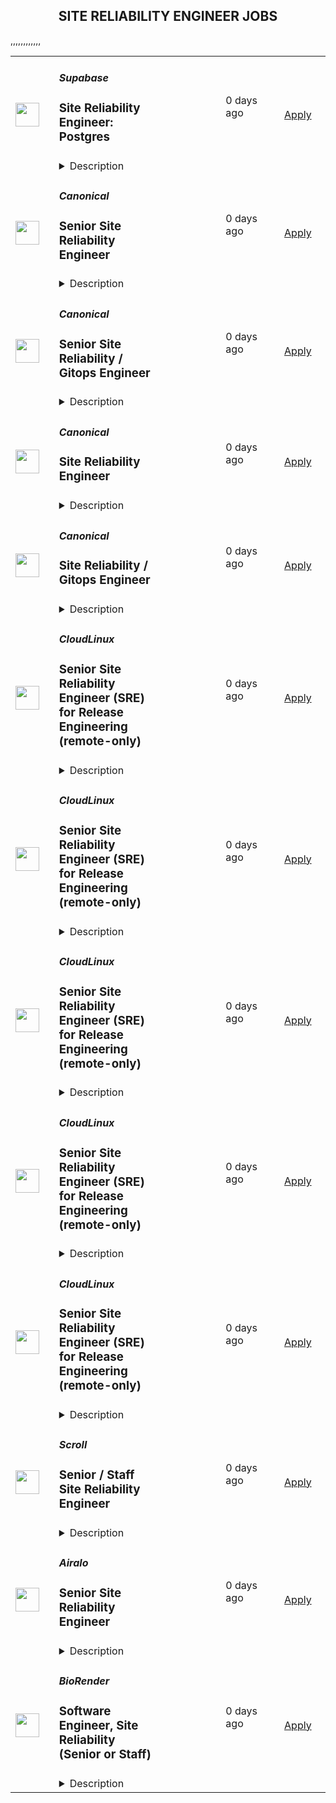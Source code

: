 <div align="center"><h2>SITE RELIABILITY ENGINEER JOBS</h2></div><table><tr>
                <td width="100" height="100" rowspan="2">
                    <img src="https://avatars.githubusercontent.com/u/54469796?s=200&v=4" width="38px" height="auto">
                </td>
                <td width="300">
                    <h5>Supabase</h5>
                    <h3>Site Reliability Engineer: Postgres</h3>
                </td>
                <td width="300">
                    <code></code>
                </td>
                <td width="200">
                <text>0 days ago</text>
                </td>
                <td width="100" rowspan="2">
                <a href="https://jobs.ashbyhq.com/supabase/ba5e5848-0ef7-430d-b773-9455b15db3e8" align="right" target="_blank">Apply</a>
                </td>
            </tr>
            <tr>
                <td colspan="3">
                <details><summary>Description</summary>
                <p style="min-height:1.5em">Supabase is an Open Source and fully remote company building developer tools for databases.</p><p style="min-height:1.5em">We are seeking an experienced SRE to manage the infrastructure of our Postgres databases. We currently manage over 1M Postgres instances and are growing fast.</p><p style="min-height:1.5em"><strong>You will:</strong></p><ul style="min-height:1.5em"><li><p style="min-height:1.5em">Help build the Supabase Postgres offering.</p></li><li><p style="min-height:1.5em">Focus on improving the reliability of database backups and recovery</p></li><li><p style="min-height:1.5em">Implement high availability with minimal downtime failover</p></li><li><p style="min-height:1.5em">Help operationalize database management for our users by implementing maintenance windows, blue-green deployments as part of database upgrades, etc.</p></li><li><p style="min-height:1.5em">Help users self serve debug their databases by improving database observability</p></li><li><p style="min-height:1.5em">Improve the performance of provisioned Postgres databases and expose knobs for our users to further tune their database performance</p></li><li><p style="min-height:1.5em">Improve our system architecture to reduce costs while balancing security and performance.</p></li><li><p style="min-height:1.5em">Design CI/CD systems to speed up deployments with proper change and release management processes.</p></li><li><p style="min-height:1.5em">Escalated storage support tickets and sharing the on-call responsibility for the storage service.</p></li></ul><p style="min-height:1.5em"><strong>You are:</strong></p><ul style="min-height:1.5em"><li><p style="min-height:1.5em">Experience in designing multi-tenant database solutions, designing for failover, fault-tolerance, and disaster recovery</p></li><li><p style="min-height:1.5em">Experience with orchestrating stateful workloads at scale or having used a Postgres operator like the ones from <a target="_blank" rel="noopener noreferrer nofollow" href="https://github.com/zalando/postgres-operator">Zalando</a> or <a target="_blank" rel="noopener noreferrer nofollow" href="https://github.com/CrunchyData/postgres-operator">Crunchy</a> is a plus</p></li><li><p style="min-height:1.5em">Experience with tools in the Postgres ecosystem like <a target="_blank" rel="noopener noreferrer nofollow" href="https://github.com/pgbackrest/pgbackrest">pgbackrest</a>, <a target="_blank" rel="noopener noreferrer nofollow" href="https://pgbarman.org/">barman</a>, <a target="_blank" rel="noopener noreferrer nofollow" href="https://github.com/zalando/patroni">Patroni</a>, <a target="_blank" rel="noopener noreferrer nofollow" href="https://github.com/sorintlab/stolon">Stolon</a>, etc</p></li><li><p style="min-height:1.5em">5+ years experience in SRE/DevOps/Cloud Infrastructure</p></li><li><p style="min-height:1.5em">3+ years of experience in building with Golang</p></li><li><p style="min-height:1.5em">Experience in managing large deployments on AWS</p></li><li><p style="min-height:1.5em">Knowledge of networking</p></li><li><p style="min-height:1.5em">Experience with Infrastructure as Code tools</p></li></ul><p style="min-height:1.5em"><strong>We offer:</strong></p><ul style="min-height:1.5em"><li><p style="min-height:1.5em">100% remote work from anywhere in the world. No location-based adjustment to your salary.</p></li><li><p style="min-height:1.5em">ESOP (equity ownership in the company)</p></li><li><p style="min-height:1.5em">Autonomous work. We work collaboratively on projects, but you set your own pace.</p></li><li><p style="min-height:1.5em">Health, Vision and Dental benefits. Supabase covers 100% of the cost for employees and 80% for dependents</p></li><li><p style="min-height:1.5em">Generous Tech Allowance for any office setup you need</p></li><li><p style="min-height:1.5em">Annual Education Allowance</p></li><li><p style="min-height:1.5em">Annually run off-sites.</p></li></ul><p style="min-height:1.5em"> </p><h2>About the team</h2><ul style="min-height:1.5em"><li><p style="min-height:1.5em">We're a startup. It's unstructured.</p></li><li><p style="min-height:1.5em">Collectively founded more than 30 startups.</p></li><li><p style="min-height:1.5em">Globally distributed team with more than 30 different nationalities.</p></li><li><p style="min-height:1.5em">We deeply believe in <a target="_blank" rel="noopener noreferrer nofollow" href="https://supabase.com/blog/2022/03/25/should-i-open-source-my-company">the efficacy of collaborative open source</a>. We support existing communities and tools, rather than building "yet another xx".</p></li><li><p style="min-height:1.5em">We "dogfood" everything. If you use it in your project, we use it in Supabase.</p></li></ul><h2>Process</h2><ul style="min-height:1.5em"><li><p style="min-height:1.5em">The entire process is fully remote and all communication will happen over email or via video chat.</p></li><li><p style="min-height:1.5em">Once you've submitted your application, the team will review your submission and may reach out for a short screening interview over a video call.</p></li><li><p style="min-height:1.5em">If you pass the screen you will be invited to up to four follow-up interviews. </p></li><li><p style="min-height:1.5em">The calls:</p><ul style="min-height:1.5em"><li><p style="min-height:1.5em">usually take between 20-45 minutes each depending on the interviewer.</p></li><li><p style="min-height:1.5em">most of the time, are all 1:1.</p></li><li><p style="min-height:1.5em">will be with the founders, a member of either the growth or engineering team (depending on the role) and usually one other person from your immediate team or function.</p></li></ul></li><li><p style="min-height:1.5em">Once the interviews are over, the team will meet to discuss several roles and candidates and may:</p><ul style="min-height:1.5em"><li><p style="min-height:1.5em">ask one or two follow-up questions over email or a quick call.</p></li><li><p style="min-height:1.5em">go directly to making an offer.</p></li></ul></li></ul>
                </details>
                </td>
            </tr>,<tr>
                <td width="100" height="100" rowspan="2">
                    <img src="https://avatars.githubusercontent.com/u/53057619?s=200&v=4" width="38px" height="auto">
                </td>
                <td width="300">
                    <h5>Canonical</h5>
                    <h3>Senior Site Reliability Engineer</h3>
                </td>
                <td width="300">
                    <code></code>
                </td>
                <td width="200">
                <text>0 days ago</text>
                </td>
                <td width="100" rowspan="2">
                <a href="https://job-boards.greenhouse.io/canonical/jobs/3029798" align="right" target="_blank">Apply</a>
                </td>
            </tr>
            <tr>
                <td colspan="3">
                <details><summary>Description</summary>
                &lt;p&gt;Canonical is a leading provider of open source software and operating systems to the global enterprise and technology markets. Our platform, Ubuntu, is very widely used in breakthrough enterprise initiatives such as public cloud, data science, AI, engineering innovation and IoT. Our customers include the world&#39;s leading public cloud and silicon providers, and industry leaders in many sectors. The company is a pioneer of global distributed collaboration, with 1200+ colleagues in 75+ countries and very few office based roles. Teams meet two to four times yearly in person, in interesting locations around the world, to align on strategy and execution.&lt;/p&gt;
&lt;p&gt;The company is founder led, profitable and growing.&lt;/p&gt;
&lt;h2&gt;&lt;strong&gt;We are hiring a Senior Site Reliability Engineer&lt;/strong&gt;&lt;/h2&gt;
&lt;p&gt;Next-gen operations at scale, with pure Python infra-as-code, from bare metal to containers and applications. Our goal is to perfect enterprise infrastructure devops.&lt;/p&gt;
&lt;p&gt;We run hundreds of private cloud, Kubernetes, and application clusters for customers across physical and public cloud estate, and we are raising the bar on what&#39;s possible with automation by embracing a universal operator pattern and model-driven operations.&lt;/p&gt;
&lt;p&gt;To succeed in this role you need to believe in automation as a pure software engineering problem, not a hack-it-till-it-works-for-me problem. You need to be interested in the scientific approach to operations at scale, driven by metrics and code, and you need to be able to learn the entire stack, from bare metal networking and kernel up to serverless and open source applications.&lt;/p&gt;
&lt;p&gt;Location: Globally remote role&lt;/p&gt;
&lt;h3&gt;&lt;strong&gt;The role entails&lt;/strong&gt;&lt;/h3&gt;
&lt;p&gt;Our cloud operations engineers bring Python software-engineering skills and rigour to the operations domain. We practise devsecops from bare metal to application. We architect and run OpenStack, Kubernetes and software defined storage, and we enable devsecops for applications running on that infrastructure too.&lt;/p&gt;
&lt;p&gt;To become a member of this team, you need to be a software engineer fluent in Python, you need a genuine interest in the full open source infrastructure stack from metal to containers, and you need the ability to work in a high pressure operations environment with mission-critical services for global brand name customers.&lt;/p&gt;
&lt;p&gt;As a member of the team you will gain experience in a broad range of cloud technologies. We evolve our offerings as the state of the art improves, so you get to stay current with the latest capabilities in open source infrastructure. We drive upgrades to keep our customers on the latest, best solutions.&lt;/p&gt;
&lt;h3&gt;&lt;strong&gt;What we are looking for in you&lt;/strong&gt;&lt;/h3&gt;
&lt;ul&gt;
&lt;li&gt;Degree in Software Engineering or Computer Science&lt;/li&gt;
&lt;li&gt;Experience with Linux and familiarity with Linux networking and storage&lt;/li&gt;
&lt;li&gt;Python software development expertise&lt;/li&gt;
&lt;li&gt;Operational experience&lt;/li&gt;
&lt;li&gt;Excellent interpersonal skills, curiosity, flexibility, and accountability&lt;/li&gt;
&lt;li&gt;Ability to travel internationally twice a year, for company events up to two weeks long&lt;/li&gt;
&lt;/ul&gt;
&lt;h3&gt;&lt;strong&gt;Nice-to-have skills&lt;/strong&gt;&lt;/h3&gt;
&lt;ul&gt;
&lt;li&gt;Experience with OpenStack or Kubernetes deployment or operations&lt;/li&gt;
&lt;li&gt;Familiarity with public or private cloud management&lt;/li&gt;
&lt;/ul&gt;
&lt;h2&gt;&lt;strong&gt;What we offer colleagues&lt;/strong&gt;&lt;/h2&gt;
&lt;p&gt;We consider geographical location, experience, and performance in shaping compensation worldwide. We revisit compensation annually (and more often for graduates and associates) to ensure we recognise outstanding performance. In addition to base pay, we offer a performance-driven annual bonus or commission. We provide all team members with additional benefits, which reflect our values and ideals. We balance our programs to meet local needs and ensure fairness globally.&lt;/p&gt;
&lt;ul&gt;
&lt;li&gt;Distributed work environment with twice-yearly team sprints in person&lt;/li&gt;
&lt;li&gt;Personal learning and development budget of USD 2,000 per year&lt;/li&gt;
&lt;li&gt;Annual compensation review&lt;/li&gt;
&lt;li&gt;Recognition rewards&lt;/li&gt;
&lt;li&gt;Annual holiday leave&lt;/li&gt;
&lt;li&gt;Maternity and paternity leave&lt;/li&gt;
&lt;li&gt;Employee Assistance Programme&lt;/li&gt;
&lt;li&gt;Opportunity to travel to new locations to meet colleagues&lt;/li&gt;
&lt;li&gt;Priority Pass, and travel upgrades for long haul company events&lt;/li&gt;
&lt;/ul&gt;
&lt;h2&gt;&lt;strong&gt;About Canonical&lt;/strong&gt;&lt;/h2&gt;
&lt;p&gt;Canonical is a pioneering tech firm at the forefront of the global move to open source. As the company that publishes Ubuntu, one of the most important open source projects and the platform for AI, IoT and the cloud, we are changing the world of software. We recruit on a global basis and set a very high standard for people joining the company. We expect excellence - in order to succeed, we need to be the best at what we do. Most colleagues at Canonical have worked from home since its inception in 2004.​ Working here is a step into the future, and will challenge you to think differently, work smarter, learn new skills, and raise your game.&lt;/p&gt;
&lt;h3&gt;&lt;strong&gt;Canonical is an equal opportunity employer&lt;/strong&gt;&lt;/h3&gt;
&lt;p&gt;We are proud to foster a workplace free from discrimination. Diversity of experience, perspectives, and background create a better work environment and better products. &lt;a href=&quot;https://canonical.com/careers/diversity/identity&quot;&gt;Whatever your identity, we will give your application fair consideration.&lt;/a&gt;&lt;/p&gt;
&lt;p&gt;&amp;nbsp;#LI-Remote&lt;/p&gt;
&lt;p&gt;&lt;br&gt;&lt;br&gt;&lt;/p&gt;
&lt;div class=&quot;SnapLinksContainer&quot; style=&quot;margin-left: 0px; display: none;&quot;&gt;
&lt;div class=&quot;SL_SelectionRect&quot; style=&quot;top: 322.6px; left: 726px; height: 0.400002px; width: 0px;&quot;&gt;
&lt;div class=&quot;SL_SelectionLabel&quot;&gt;&amp;nbsp;&lt;/div&gt;
&lt;/div&gt;
&lt;/div&gt;
                </details>
                </td>
            </tr>,<tr>
                <td width="100" height="100" rowspan="2">
                    <img src="https://avatars.githubusercontent.com/u/53057619?s=200&v=4" width="38px" height="auto">
                </td>
                <td width="300">
                    <h5>Canonical</h5>
                    <h3>Senior Site Reliability / Gitops Engineer</h3>
                </td>
                <td width="300">
                    <code></code>
                </td>
                <td width="200">
                <text>0 days ago</text>
                </td>
                <td width="100" rowspan="2">
                <a href="https://job-boards.greenhouse.io/canonical/jobs/5517891" align="right" target="_blank">Apply</a>
                </td>
            </tr>
            <tr>
                <td colspan="3">
                <details><summary>Description</summary>
                &lt;p&gt;&lt;span style=&quot;font-weight: 400;&quot;&gt;This role is an opportunity for a hands-on, but literally hands-off, senior technologist with a passion for Linux to build a career with Canonical and drive the success with those leveraging Ubuntu and open source products.&amp;nbsp; If you have experience of IT operations automation, Infrastructure as Code and a passion for technology, then you will enjoy working with some of the best people in the industry at Canonical.&lt;/span&gt;&lt;/p&gt;
&lt;h2&gt;&lt;strong&gt;Job Summary&lt;/strong&gt;&lt;/h2&gt;
&lt;p&gt;&lt;span style=&quot;font-weight: 400;&quot;&gt;The IS team at Canonical supports and maintains all of Canonical’s IT production services. The team is in charge of running services used by over 60 million Ubuntu users.&lt;/span&gt;&lt;/p&gt;
&lt;p&gt;&lt;span style=&quot;font-weight: 400;&quot;&gt;As an Senior SRE &amp;amp; Gitops engineer you’ll be in a unique position to drive operations automation to the next level, both in our own private clouds as well as in the public clouds. We do this by utilizing the best of open source infrastructure as code software, software development practices such as CI/CD pipelines, and Canonical’s leading products for software operation automation.&lt;/span&gt;&lt;/p&gt;
&lt;p&gt;&lt;span style=&quot;font-weight: 400;&quot;&gt;In addition to defining the infrastructure as code, you will improve Canonical products and the open-source technologies they’re based on by providing critical feedback to developers on how their products operate at scale. This is done by submitting bugs (and sometimes writing pull requests) and collaborating on design and implementations with other teams within the company.&lt;/span&gt;&lt;/p&gt;
&lt;p&gt;&lt;span style=&quot;font-weight: 400;&quot;&gt;You’ll be part of a global team of SREs that work together and support each other to provide the best possible services to our company, Canonical’s customers and the Ubuntu Community.&lt;/span&gt;&lt;/p&gt;
&lt;h2&gt;&lt;strong&gt;As a Senior Site Reliability / Gitops Engineer you will&lt;/strong&gt;&lt;/h2&gt;
&lt;ul&gt;
&lt;li style=&quot;font-weight: 400;&quot;&gt;&lt;span style=&quot;font-weight: 400;&quot;&gt;Drive the development of automation, Gitops in your team as an embedded tech lead&lt;/span&gt;&lt;/li&gt;
&lt;li style=&quot;font-weight: 400;&quot;&gt;&lt;span style=&quot;font-weight: 400;&quot;&gt;Closely collaborate with the IS architect to align your solutions with the IS architecture vision&lt;/span&gt;&lt;/li&gt;
&lt;li style=&quot;font-weight: 400;&quot;&gt;&lt;span style=&quot;font-weight: 400;&quot;&gt;Design and architect services that IS can offer to the organization as products&lt;/span&gt;&lt;/li&gt;
&lt;li style=&quot;font-weight: 400;&quot;&gt;&lt;span style=&quot;font-weight: 400;&quot;&gt;Apply your experience of IaC to develop infrastructure as code practice within IS by constantly increasing automation and improving IaC processes&lt;/span&gt;&lt;/li&gt;
&lt;li style=&quot;font-weight: 400;&quot;&gt;&lt;span style=&quot;font-weight: 400;&quot;&gt;Automate software operations for re-usability and consistency across private and public clouds, taking into consideration the complexities of distributed systems&lt;/span&gt;&lt;/li&gt;
&lt;li style=&quot;font-weight: 400;&quot;&gt;&lt;span style=&quot;font-weight: 400;&quot;&gt;Maintain operational responsibility for all of Canonical’s core services, networks, and infrastructure&lt;/span&gt;&lt;/li&gt;
&lt;li style=&quot;font-weight: 400;&quot;&gt;&lt;span style=&quot;font-weight: 400;&quot;&gt;Develop skills in troubleshooting, capacity planning, and performance investigation, Setting up, maintaining and using observability tools such as Prometheus, Grafana, and Elasticsearch; design, implement and maintain monitoring and alerting for various systems and services&lt;/span&gt;&lt;/li&gt;
&lt;li style=&quot;font-weight: 400;&quot;&gt;&lt;span style=&quot;font-weight: 400;&quot;&gt;Provide assistance and work with globally distributed engineering, operations, and support peers&lt;/span&gt;&lt;/li&gt;
&lt;li style=&quot;font-weight: 400;&quot;&gt;&lt;span style=&quot;font-weight: 400;&quot;&gt;Be given uninterrupted development time to focus on larger projects and automation of manual tasks&lt;/span&gt;&lt;/li&gt;
&lt;li style=&quot;font-weight: 400;&quot;&gt;&lt;span style=&quot;font-weight: 400;&quot;&gt;Share your experience, know-how and best practices with other team members in design sessions, mentorship and ‘doing work together’&lt;/span&gt;&lt;/li&gt;
&lt;li style=&quot;font-weight: 400;&quot;&gt;&lt;span style=&quot;font-weight: 400;&quot;&gt;Carry final responsibility for time-critical escalations&lt;/span&gt;&lt;/li&gt;
&lt;/ul&gt;
&lt;h2&gt;&lt;span style=&quot;font-weight: 400;&quot;&gt;What we are looking for in you&lt;/span&gt;&lt;/h2&gt;
&lt;ul&gt;
&lt;li style=&quot;font-weight: 400;&quot;&gt;&lt;span style=&quot;font-weight: 400;&quot;&gt;A modern view on hosting architecture, driven by infrastructure as code across both private and public clouds.&lt;/span&gt;&lt;/li&gt;
&lt;li style=&quot;font-weight: 400;&quot;&gt;&lt;span style=&quot;font-weight: 400;&quot;&gt;A product mindset thriving to develop products rather than solutions.&lt;/span&gt;&lt;/li&gt;
&lt;li style=&quot;font-weight: 400;&quot;&gt;&lt;span style=&quot;font-weight: 400;&quot;&gt;Python software development experience, with large projects&lt;/span&gt;&lt;/li&gt;
&lt;li style=&quot;font-weight: 400;&quot;&gt;&lt;span style=&quot;font-weight: 400;&quot;&gt;Experience working with Kubernetes or other container orchestration systems.&lt;/span&gt;&lt;/li&gt;
&lt;li style=&quot;font-weight: 400;&quot;&gt;&lt;span style=&quot;font-weight: 400;&quot;&gt;Proven exposure to manage and deploy cloud infrastructure with code.&amp;nbsp;&amp;nbsp;&lt;/span&gt;&lt;/li&gt;
&lt;li style=&quot;font-weight: 400;&quot;&gt;&lt;span style=&quot;font-weight: 400;&quot;&gt;Practical knowledge of Linux networking, routing, and firewalls&lt;/span&gt;&lt;/li&gt;
&lt;li style=&quot;font-weight: 400;&quot;&gt;&lt;span style=&quot;font-weight: 400;&quot;&gt;Affinity with various forms of Linux storage, from Ceph to Databases&lt;/span&gt;&lt;/li&gt;
&lt;li style=&quot;font-weight: 400;&quot;&gt;&lt;span style=&quot;font-weight: 400;&quot;&gt;Hands-on experience administering enterprise Linux servers&lt;/span&gt;&lt;/li&gt;
&lt;li style=&quot;font-weight: 400;&quot;&gt;&lt;span style=&quot;font-weight: 400;&quot;&gt;Extensive knowledge of cloud computing concepts and technologies&lt;/span&gt;&lt;/li&gt;
&lt;li style=&quot;font-weight: 400;&quot;&gt;&lt;span style=&quot;font-weight: 400;&quot;&gt;Bachelor&#39;s degree or greater, preferably in computer science or related engineering field&lt;/span&gt;&lt;/li&gt;
&lt;li style=&quot;font-weight: 400;&quot;&gt;&lt;span style=&quot;font-weight: 400;&quot;&gt;Able to communicate clearly and effectively in English over email, chat, video or voice calls and in-person&lt;/span&gt;&lt;/li&gt;
&lt;li style=&quot;font-weight: 400;&quot;&gt;&lt;span style=&quot;font-weight: 400;&quot;&gt;Motivated and able to troubleshoot from kernel to web, and willing to ask others when appropriate&lt;/span&gt;&lt;/li&gt;
&lt;li style=&quot;font-weight: 400;&quot;&gt;&lt;span style=&quot;font-weight: 400;&quot;&gt;A willingness to be flexible and able to learn new things quickly&lt;/span&gt;&lt;/li&gt;
&lt;li style=&quot;font-weight: 400;&quot;&gt;&lt;span style=&quot;font-weight: 400;&quot;&gt;Be inspired by the needs of fast-changing environments&lt;/span&gt;&lt;/li&gt;
&lt;li style=&quot;font-weight: 400;&quot;&gt;&lt;span style=&quot;font-weight: 400;&quot;&gt;Happy to work within distributed teams&lt;/span&gt;&lt;/li&gt;
&lt;li style=&quot;font-weight: 400;&quot;&gt;&lt;span style=&quot;font-weight: 400;&quot;&gt;Be passionate and familiarized about open-source, especially Ubuntu or Debian&lt;/span&gt;&lt;/li&gt;
&lt;/ul&gt;
&lt;h2&gt;&lt;span style=&quot;font-weight: 400;&quot;&gt;What we offer you&lt;/span&gt;&lt;/h2&gt;
&lt;p&gt;&lt;span style=&quot;font-weight: 400;&quot;&gt;Your base pay will depend on various factors including your geographical location, level of experience, knowledge and skills. In addition to the benefits above, certain roles are also eligible for additional benefits and rewards including annual bonuses and sales incentives based on revenue or utilization. Our compensation philosophy is to ensure equity right across our global workforce.&amp;nbsp;&amp;nbsp;&lt;/span&gt;&lt;/p&gt;
&lt;p&gt;&lt;span style=&quot;font-weight: 400;&quot;&gt;In addition to a competitive base pay, we provide all team members with additional benefits, which reflect our values and ideals. Please note that additional benefits may apply depending on the work location and, for more information on these, you can ask in the later stages of the recruitment process.&lt;/span&gt;&lt;/p&gt;
&lt;ul&gt;
&lt;li style=&quot;font-weight: 400;&quot;&gt;&lt;span style=&quot;font-weight: 400;&quot;&gt;Fully remote working environment - we’ve been working remotely since 2004!&lt;/span&gt;&lt;/li&gt;
&lt;li style=&quot;font-weight: 400;&quot;&gt;&lt;span style=&quot;font-weight: 400;&quot;&gt;Personal learning and development budget of 2,000USD per annum&lt;/span&gt;&lt;/li&gt;
&lt;li style=&quot;font-weight: 400;&quot;&gt;&lt;span style=&quot;font-weight: 400;&quot;&gt;Annual compensation review&lt;/span&gt;&lt;/li&gt;
&lt;li style=&quot;font-weight: 400;&quot;&gt;&lt;span style=&quot;font-weight: 400;&quot;&gt;Recognition rewards&lt;/span&gt;&lt;/li&gt;
&lt;li style=&quot;font-weight: 400;&quot;&gt;&lt;span style=&quot;font-weight: 400;&quot;&gt;Annual holiday leave&lt;/span&gt;&lt;/li&gt;
&lt;li style=&quot;font-weight: 400;&quot;&gt;&lt;span style=&quot;font-weight: 400;&quot;&gt;Parental Leave&lt;/span&gt;&lt;/li&gt;
&lt;li style=&quot;font-weight: 400;&quot;&gt;&lt;span style=&quot;font-weight: 400;&quot;&gt;Employee Assistance Programme&lt;/span&gt;&lt;/li&gt;
&lt;li style=&quot;font-weight: 400;&quot;&gt;&lt;span style=&quot;font-weight: 400;&quot;&gt;Opportunity to travel to new locations to meet colleagues at ‘sprints’&lt;/span&gt;&lt;/li&gt;
&lt;li style=&quot;font-weight: 400;&quot;&gt;&lt;span style=&quot;font-weight: 400;&quot;&gt;Priority Pass for travel and travel upgrades for long haul company events&lt;/span&gt;&lt;/li&gt;
&lt;/ul&gt;
&lt;h2&gt;&lt;span style=&quot;font-weight: 400;&quot;&gt;About Canonical&lt;/span&gt;&lt;/h2&gt;
&lt;p&gt;&lt;span style=&quot;font-weight: 400;&quot;&gt;Canonical is a pioneering tech firm that is at the forefront of the global move to open source. As the company that publishes Ubuntu, one of the most important open source projects and the platform for AI, IoT and the cloud, we are changing the world on a daily basis. We recruit on a global basis and set a very high standard for people joining the company. We expect excellence - in order to succeed, we need to be the best at what we do.&lt;/span&gt;&lt;/p&gt;
&lt;p&gt;&lt;span style=&quot;font-weight: 400;&quot;&gt;Canonical has been a remote-first company since its inception in 2004.​ Work at Canonical is a step into the future, and will challenge you to think differently, work smarter, learn new skills, and raise your game. Canonical provides a unique window into the world of 21st-century digital business.&lt;/span&gt;&lt;/p&gt;
&lt;h2&gt;&lt;span style=&quot;font-weight: 400;&quot;&gt;Canonical is an equal opportunity employer&lt;/span&gt;&lt;/h2&gt;
&lt;p&gt;&lt;span style=&quot;font-weight: 400;&quot;&gt;We are proud to foster a workplace free from discrimination. Diversity of experience, perspectives, and background create a better work environment and better products. &lt;/span&gt;&lt;a href=&quot;https://canonical.com/careers/diversity/identity&quot;&gt;&lt;span style=&quot;font-weight: 400;&quot;&gt;Whatever your identity, we will give your application fair consideration.&lt;/span&gt;&lt;/a&gt;&lt;/p&gt;
&lt;p&gt;&lt;span style=&quot;font-weight: 400;&quot;&gt;#LI-remote&amp;nbsp;&lt;/span&gt;&lt;/p&gt;
&lt;p&gt;&amp;nbsp;&lt;/p&gt;
                </details>
                </td>
            </tr>,<tr>
                <td width="100" height="100" rowspan="2">
                    <img src="https://avatars.githubusercontent.com/u/53057619?s=200&v=4" width="38px" height="auto">
                </td>
                <td width="300">
                    <h5>Canonical</h5>
                    <h3>Site Reliability Engineer</h3>
                </td>
                <td width="300">
                    <code></code>
                </td>
                <td width="200">
                <text>0 days ago</text>
                </td>
                <td width="100" rowspan="2">
                <a href="https://job-boards.greenhouse.io/canonical/jobs/4468036" align="right" target="_blank">Apply</a>
                </td>
            </tr>
            <tr>
                <td colspan="3">
                <details><summary>Description</summary>
                &lt;p&gt;Canonical is a leading provider of open source software and operating systems to the global enterprise and technology markets. Our platform, Ubuntu, is very widely used in breakthrough enterprise initiatives such as public cloud, data science, AI, engineering innovation and IoT. Our customers include the world&#39;s leading public cloud and silicon providers, and industry leaders in many sectors. The company is a pioneer of global distributed collaboration, with 1200+ colleagues in 75+ countries and very few office based roles. Teams meet two to four times yearly in person, in interesting locations around the world, to align on strategy and execution.&lt;/p&gt;
&lt;p&gt;The company is founder led, profitable and growing.&lt;/p&gt;
&lt;h2&gt;&lt;strong&gt;We are hiring a Site Reliability Engineer&lt;/strong&gt;&lt;/h2&gt;
&lt;p&gt;Next-gen operations at scale, with pure Python infra-as-code, from bare metal to containers and applications. Our goal is to perfect enterprise infrastructure devops.&lt;/p&gt;
&lt;p&gt;We run hundreds of private cloud, Kubernetes, and application clusters for customers across physical and public cloud estate, and we are raising the bar on what&#39;s possible with automation by embracing a universal operator pattern and model-driven operations.&lt;/p&gt;
&lt;p&gt;To succeed in this role you need to believe in automation as a pure software engineering problem, not a hack-it-till-it-works-for-me problem. You need to be interested in the scientific approach to operations at scale, driven by metrics and code, and you need to be able to learn the entire stack, from bare metal networking and kernel up to serverless and open source applications.&lt;/p&gt;
&lt;p&gt;Location: Globally remote role&lt;/p&gt;
&lt;h3&gt;&lt;strong&gt;The role entails&lt;/strong&gt;&lt;/h3&gt;
&lt;p&gt;Our cloud operations engineers bring Python software-engineering skills and rigour to the operations domain. We practise devsecops from bare metal to application. We architect and run OpenStack, Kubernetes and software defined storage, and we enable devsecops for applications running on that infrastructure too.&lt;/p&gt;
&lt;p&gt;To become a member of this team, you need to be a software engineer fluent in Python, you need a genuine interest in the full open source infrastructure stack from metal to containers, and you need the ability to work in a high pressure operations environment with mission-critical services for global brand name customers.&lt;/p&gt;
&lt;p&gt;As a member of the team you will gain experience in a broad range of cloud technologies. We evolve our offerings as the state of the art improves, so you get to stay current with the latest capabilities in open source infrastructure. We drive upgrades to keep our customers on the latest, best solutions.&lt;/p&gt;
&lt;h3&gt;&lt;strong&gt;What we are looking for in you&lt;/strong&gt;&lt;/h3&gt;
&lt;ul&gt;
&lt;li&gt;Degree in Software Engineering or Computer Science&lt;/li&gt;
&lt;li&gt;Experience with Linux and familiarity with Linux networking and storage&lt;/li&gt;
&lt;li&gt;Python software development expertise&lt;/li&gt;
&lt;li&gt;Operational experience&lt;/li&gt;
&lt;li&gt;Excellent interpersonal skills, curiosity, flexibility, and accountability&lt;/li&gt;
&lt;li&gt;Ability to travel internationally twice a year, for company events up to two weeks long&lt;/li&gt;
&lt;/ul&gt;
&lt;h3&gt;&lt;strong&gt;Nice-to-have skills&lt;/strong&gt;&lt;/h3&gt;
&lt;ul&gt;
&lt;li&gt;Experience with OpenStack or Kubernetes deployment or operations&lt;/li&gt;
&lt;li&gt;Familiarity with public or private cloud management&lt;/li&gt;
&lt;/ul&gt;
&lt;h2&gt;&lt;strong&gt;What we offer colleagues&lt;/strong&gt;&lt;/h2&gt;
&lt;p&gt;We consider geographical location, experience, and performance in shaping compensation worldwide. We revisit compensation annually (and more often for graduates and associates) to ensure we recognise outstanding performance. In addition to base pay, we offer a performance-driven annual bonus or commission. We provide all team members with additional benefits, which reflect our values and ideals. We balance our programs to meet local needs and ensure fairness globally.&lt;/p&gt;
&lt;ul&gt;
&lt;li&gt;Distributed work environment with twice-yearly team sprints in person&lt;/li&gt;
&lt;li&gt;Personal learning and development budget of USD 2,000 per year&lt;/li&gt;
&lt;li&gt;Annual compensation review&lt;/li&gt;
&lt;li&gt;Recognition rewards&lt;/li&gt;
&lt;li&gt;Annual holiday leave&lt;/li&gt;
&lt;li&gt;Maternity and paternity leave&lt;/li&gt;
&lt;li&gt;Employee Assistance Programme&lt;/li&gt;
&lt;li&gt;Opportunity to travel to new locations to meet colleagues&lt;/li&gt;
&lt;li&gt;Priority Pass, and travel upgrades for long haul company events&lt;/li&gt;
&lt;/ul&gt;
&lt;h2&gt;&lt;strong&gt;About Canonical&lt;/strong&gt;&lt;/h2&gt;
&lt;p&gt;Canonical is a pioneering tech firm at the forefront of the global move to open source. As the company that publishes Ubuntu, one of the most important open source projects and the platform for AI, IoT and the cloud, we are changing the world of software. We recruit on a global basis and set a very high standard for people joining the company. We expect excellence - in order to succeed, we need to be the best at what we do. Most colleagues at Canonical have worked from home since its inception in 2004.​ Working here is a step into the future, and will challenge you to think differently, work smarter, learn new skills, and raise your game.&lt;/p&gt;
&lt;h3&gt;&lt;strong&gt;Canonical is an equal opportunity employer&lt;/strong&gt;&lt;/h3&gt;
&lt;p&gt;We are proud to foster a workplace free from discrimination. Diversity of experience, perspectives, and background create a better work environment and better products. &lt;a href=&quot;https://canonical.com/careers/diversity/identity&quot;&gt;Whatever your identity, we will give your application fair consideration.&lt;/a&gt;&lt;/p&gt;
&lt;p&gt;&amp;nbsp;#LI-Remote&lt;/p&gt;
&lt;p&gt;&lt;br&gt;&lt;br&gt;&lt;/p&gt;
                </details>
                </td>
            </tr>,<tr>
                <td width="100" height="100" rowspan="2">
                    <img src="https://avatars.githubusercontent.com/u/53057619?s=200&v=4" width="38px" height="auto">
                </td>
                <td width="300">
                    <h5>Canonical</h5>
                    <h3>Site Reliability / Gitops Engineer</h3>
                </td>
                <td width="300">
                    <code></code>
                </td>
                <td width="200">
                <text>0 days ago</text>
                </td>
                <td width="100" rowspan="2">
                <a href="https://job-boards.greenhouse.io/canonical/jobs/1747487" align="right" target="_blank">Apply</a>
                </td>
            </tr>
            <tr>
                <td colspan="3">
                <details><summary>Description</summary>
                &lt;p&gt;&lt;span style=&quot;font-weight: 400;&quot;&gt;This role is an opportunity for a hands-on, but literally hands-off, technologist with a passion for Linux to build a career with Canonical and drive the success with those leveraging Ubuntu and open source products. &amp;nbsp;&lt;span style=&quot;font-weight: 400;&quot;&gt;If you have experience of IT operations automation, Infrastructure as Code and a passion for technology, then you will enjoy working with some of the best people in the industry at Canonical.&lt;/span&gt;&lt;br&gt;&lt;/span&gt;&lt;/p&gt;
&lt;h2&gt;Job Summary&lt;/h2&gt;
&lt;p&gt;&lt;span style=&quot;font-weight: 400;&quot;&gt;The IS team at Canonical supports and maintains all of Canonical’s IT production services. The team is in charge of running services used by over 60 million Ubuntu users.&lt;/span&gt;&lt;/p&gt;
&lt;p&gt;&lt;span style=&quot;font-weight: 400;&quot;&gt;As an SRE &amp;amp; Gitops engineer you’ll be in a unique position to drive operations automation to the next level, both in our own private clouds as well as in the public clouds. We do this by utilizing the best of open source infrastructure as code software, software development practices such as CI/CD pipelines, and Canonical’s leading products for software operation automation.&lt;/span&gt;&lt;/p&gt;
&lt;p&gt;&lt;span style=&quot;font-weight: 400;&quot;&gt;In addition to defining the infrastructure as code, you will improve Canonical products and the open-source technologies they’re based on by providing critical feedback to developers on how their products operate at scale. This is done by submitting bugs (and sometimes writing pull requests) and collaborating on design and implementations with other teams within the company.&lt;/span&gt;&lt;/p&gt;
&lt;p&gt;&lt;span style=&quot;font-weight: 400;&quot;&gt;You’ll be part of a global team of SREs that work together and support each other to provide the best possible services to our company, Canonical’s customers and the Ubuntu Community.&lt;/span&gt;&lt;/p&gt;
&lt;h2&gt;As a Site Reliability / Gitops Engineer engineer you will&lt;/h2&gt;
&lt;ul&gt;
&lt;li style=&quot;font-weight: 400;&quot;&gt;Apply your experience of IaC to develop infrastructure as code practice within IS by constantly increasing automation and improving IaC processes&lt;/li&gt;
&lt;li style=&quot;font-weight: 400;&quot;&gt;Automate software operations for re-usability and consistency across private and public clouds, taking into consideration the complexities of distributed systems&lt;/li&gt;
&lt;li style=&quot;font-weight: 400;&quot;&gt;Develop new features and improve the resilience and scalability of the existing cloud and container portfolio at Canonical&lt;/li&gt;
&lt;li style=&quot;font-weight: 400;&quot;&gt;Maintain operational responsibility for all of Canonical’s core services, networks, and infrastructure&lt;/li&gt;
&lt;li style=&quot;font-weight: 400;&quot;&gt;Develop skills in troubleshooting, capacity planning, and performance investigation, Setting up, maintaining and using observability tools such as Prometheus, Grafana, and Elasticsearch; design, implement and maintain monitoring and alerting for various systems and services&lt;/li&gt;
&lt;li style=&quot;font-weight: 400;&quot;&gt;Collaborate with development teams to design service architecture, documentation, playbooks, policies and operational procedures&lt;/li&gt;
&lt;li style=&quot;font-weight: 400;&quot;&gt;Provide assistance and work with globally distributed engineering, operations, and support peers&lt;/li&gt;
&lt;li style=&quot;font-weight: 400;&quot;&gt;Be given uninterrupted development time to focus on larger projects and automation of manual tasks&lt;/li&gt;
&lt;li style=&quot;font-weight: 400;&quot;&gt;&lt;span style=&quot;font-weight: 400;&quot;&gt;&lt;span style=&quot;font-weight: 400;&quot;&gt;Share your experience, know-how and best practices with other team members in design sessions, mentorship and ‘doing work together’&lt;/span&gt;&lt;/span&gt;&lt;/li&gt;
&lt;li style=&quot;font-weight: 400;&quot;&gt;Carry final responsibility for time-critical escalations&lt;/li&gt;
&lt;/ul&gt;
&lt;h2&gt;&lt;span style=&quot;font-weight: 400;&quot;&gt;What we are looking for in you&lt;/span&gt;&lt;/h2&gt;
&lt;ul&gt;
&lt;li style=&quot;font-weight: 400;&quot;&gt;&lt;span style=&quot;font-weight: 400;&quot;&gt;A deep experience of, and knowledge to define operations in code, using version control, peer review and CI/CD to roll out changes both to applications and infrastructure&lt;/span&gt;&lt;/li&gt;
&lt;li style=&quot;font-weight: 400;&quot;&gt;&lt;span style=&quot;font-weight: 400;&quot;&gt;Strong modern engineering background (peer-review, unit testing, SCM, CI/CD, Agile)&lt;/span&gt;&lt;/li&gt;
&lt;li style=&quot;font-weight: 400;&quot;&gt;&lt;span style=&quot;font-weight: 400;&quot;&gt;Python software development experience, with large projects&lt;/span&gt;&lt;/li&gt;
&lt;li style=&quot;font-weight: 400;&quot;&gt;&lt;span style=&quot;font-weight: 400;&quot;&gt;Practical knowledge of Linux networking, routing, and firewalls&lt;/span&gt;&lt;/li&gt;
&lt;li style=&quot;font-weight: 400;&quot;&gt;&lt;span style=&quot;font-weight: 400;&quot;&gt;Affinity with various forms of Linux storage, from Ceph to Databases&lt;/span&gt;&lt;/li&gt;
&lt;li style=&quot;font-weight: 400;&quot;&gt;&lt;span style=&quot;font-weight: 400;&quot;&gt;Hands-on experience administering enterprise Linux servers&lt;/span&gt;&lt;/li&gt;
&lt;li style=&quot;font-weight: 400;&quot;&gt;&lt;span style=&quot;font-weight: 400;&quot;&gt;Extensive knowledge of cloud computing concepts and technologies&lt;/span&gt;&lt;/li&gt;
&lt;li style=&quot;font-weight: 400;&quot;&gt;&lt;span style=&quot;font-weight: 400;&quot;&gt;Bachelor&#39;s degree or greater, preferably in computer science or related engineering field&lt;/span&gt;&lt;/li&gt;
&lt;li style=&quot;font-weight: 400;&quot;&gt;&lt;span style=&quot;font-weight: 400;&quot;&gt;Able to communicate clearly and effectively in English over email, chat, video or voice calls and in-person&lt;/span&gt;&lt;/li&gt;
&lt;li style=&quot;font-weight: 400;&quot;&gt;&lt;span style=&quot;font-weight: 400;&quot;&gt;Motivated and able to troubleshoot from kernel to web, and willing to ask others when appropriate&lt;/span&gt;&lt;/li&gt;
&lt;li style=&quot;font-weight: 400;&quot;&gt;&lt;span style=&quot;font-weight: 400;&quot;&gt;A willingness to be flexible and able to learn new things quickly&lt;/span&gt;&lt;/li&gt;
&lt;li style=&quot;font-weight: 400;&quot;&gt;&lt;span style=&quot;font-weight: 400;&quot;&gt;Be inspired by the needs of fast-changing environments&lt;/span&gt;&lt;/li&gt;
&lt;li style=&quot;font-weight: 400;&quot;&gt;&lt;span style=&quot;font-weight: 400;&quot;&gt;Happy to work within distributed teams&lt;/span&gt;&lt;/li&gt;
&lt;li style=&quot;font-weight: 400;&quot;&gt;&lt;span style=&quot;font-weight: 400;&quot;&gt;Be passionate and familiarized about open-source, especially Ubuntu or Debian&lt;/span&gt;&lt;span style=&quot;font-weight: 400;&quot;&gt;&lt;br&gt;&lt;/span&gt;&lt;/li&gt;
&lt;/ul&gt;
&lt;h2&gt;&lt;span style=&quot;font-weight: 400;&quot;&gt;What we offer you&lt;/span&gt;&lt;/h2&gt;
&lt;p&gt;&lt;span style=&quot;font-weight: 400;&quot;&gt;Your base pay will depend on various factors including your geographical location, level of experience, knowledge and skills. In addition to the benefits above, certain roles are also eligible for additional benefits and rewards including annual bonuses and sales incentives based on revenue or utilization. Our compensation philosophy is to ensure equity right across our global workforce.&amp;nbsp;&amp;nbsp;&lt;/span&gt;&lt;/p&gt;
&lt;p&gt;&lt;span style=&quot;font-weight: 400;&quot;&gt;In addition to a competitive base pay, we provide all team members with additional benefits, which reflect our values and ideals. Please note that additional benefits may apply depending on the work location and, for more information on these, you can ask in the later stages of the recruitment process.&lt;/span&gt;&lt;/p&gt;
&lt;ul&gt;
&lt;li style=&quot;font-weight: 400;&quot;&gt;&lt;span style=&quot;font-weight: 400;&quot;&gt;Fully remote working environment - we’ve been working remotely since 2004!&lt;/span&gt;&lt;/li&gt;
&lt;li style=&quot;font-weight: 400;&quot;&gt;&lt;span style=&quot;font-weight: 400;&quot;&gt;Personal learning and development budget of 2,000USD per annum&lt;/span&gt;&lt;/li&gt;
&lt;li style=&quot;font-weight: 400;&quot;&gt;&lt;span style=&quot;font-weight: 400;&quot;&gt;Annual compensation review&lt;/span&gt;&lt;/li&gt;
&lt;li style=&quot;font-weight: 400;&quot;&gt;&lt;span style=&quot;font-weight: 400;&quot;&gt;Recognition rewards&lt;/span&gt;&lt;/li&gt;
&lt;li style=&quot;font-weight: 400;&quot;&gt;&lt;span style=&quot;font-weight: 400;&quot;&gt;Annual holiday leave&lt;/span&gt;&lt;/li&gt;
&lt;li style=&quot;font-weight: 400;&quot;&gt;&lt;span style=&quot;font-weight: 400;&quot;&gt;Parental Leave&lt;/span&gt;&lt;/li&gt;
&lt;li style=&quot;font-weight: 400;&quot;&gt;&lt;span style=&quot;font-weight: 400;&quot;&gt;Employee Assistance Programme&lt;/span&gt;&lt;/li&gt;
&lt;li style=&quot;font-weight: 400;&quot;&gt;&lt;span style=&quot;font-weight: 400;&quot;&gt;Opportunity to travel to new locations to meet colleagues at ‘sprints’&lt;/span&gt;&lt;/li&gt;
&lt;li style=&quot;font-weight: 400;&quot;&gt;&lt;span style=&quot;font-weight: 400;&quot;&gt;Priority Pass for travel and travel upgrades for long haul company events&lt;/span&gt;&lt;/li&gt;
&lt;/ul&gt;
&lt;h2&gt;&lt;span style=&quot;font-weight: 400;&quot;&gt;About Canonical&lt;/span&gt;&lt;/h2&gt;
&lt;p&gt;&lt;span style=&quot;font-weight: 400;&quot;&gt;Canonical is a pioneering tech firm that is at the forefront of the global move to open source. As the company that publishes Ubuntu, one of the most important open source projects and the platform for AI, IoT and the cloud, we are changing the world on a daily basis. We recruit on a global basis and set a very high standard for people joining the company. We expect excellence - in order to succeed, we need to be the best at what we do.&lt;/span&gt;&lt;/p&gt;
&lt;p&gt;&lt;span style=&quot;font-weight: 400;&quot;&gt;Canonical has been a remote-first company since its inception in 2004.​ Work at Canonical is a step into the future, and will challenge you to think differently, work smarter, learn new skills, and raise your game. Canonical provides a unique window into the world of 21st-century digital business.&lt;/span&gt;&lt;/p&gt;
&lt;h2&gt;&lt;span style=&quot;font-weight: 400;&quot;&gt;Canonical is an equal opportunity employer&lt;/span&gt;&lt;/h2&gt;
&lt;p&gt;&lt;span style=&quot;font-weight: 400;&quot;&gt;We are proud to foster a workplace free from discrimination. Diversity of experience, perspectives, and background create a better work environment and better products. &lt;/span&gt;&lt;a href=&quot;https://canonical.com/careers/diversity/identity&quot;&gt;&lt;span style=&quot;font-weight: 400;&quot;&gt;Whatever your identity, we will give your application fair consideration.&lt;/span&gt;&lt;/a&gt;&lt;/p&gt;
&lt;p&gt;&lt;span style=&quot;font-weight: 400;&quot;&gt;#LI-remote&amp;nbsp;&lt;/span&gt;&lt;/p&gt;
&lt;p&gt;&amp;nbsp;&lt;/p&gt;
                </details>
                </td>
            </tr>,<tr>
                <td width="100" height="100" rowspan="2">
                    <img src="https://avatars.githubusercontent.com/u/16290369?s=200&v=4" width="38px" height="auto">
                </td>
                <td width="300">
                    <h5>CloudLinux</h5>
                    <h3>Senior Site Reliability Engineer (SRE) for Release Engineering (remote-only)</h3>
                </td>
                <td width="300">
                    <code></code>
                </td>
                <td width="200">
                <text>0 days ago</text>
                </td>
                <td width="100" rowspan="2">
                <a href="https://apply.workable.com/j/70F2AF1366" align="right" target="_blank">Apply</a>
                </td>
            </tr>
            <tr>
                <td colspan="3">
                <details><summary>Description</summary>
                <p>CloudLinux is looking for a brilliant&nbsp;<strong>Senior Site Reliability Engineer (SRE)</strong>&nbsp;to join the&nbsp;<strong>Release Engineering Department</strong>, a team that plays a critical role in maintaining both external and internal infrastructure related to package repositories, with a strong focus on delivering and managing repository distribution to users. </p><p>This role offers a unique opportunity to collaborate with multiple development teams, accelerate progress, and provide enterprise-level solutions globally. Responsibilities include Linux OS administration, designing system solutions at an architectural level, advancing cloud technologies, system programming, Python/Linux scripting, and working with virtualization. This is a remote position best suited for professionals located in Europe and CIS, as the team primarily operates within European time zones.</p><p></p><p><strong>As our Senior Site Reliability Engineer, you will:</strong></p><ul> <li>Design, implement, and manage scalable, resilient, and secure wide company repository infrastructure for CloudLinux products as a first assignment.</li> <li>Automate software operations for re-usability and consistency across private and public clouds, taking into consideration the complexities of distributed systems.</li> <li>Monitor system performance and troubleshoot issues proactively to ensure optimal uptime and reliability.</li> <li>Automate deployment processes using Infrastructure as Code (IaC) principles.</li> <li>Share your experience, know-how, and best practices with other team members in design sessions, system architecture discussions, mentorship, and "doing work together".</li> </ul><p><strong>Requirements</strong></p><p><strong>To be successful, you should have:</strong></p><ul> <li>Strong background in development: an ideal candidate had started a career as a developer, then rolled to infrastructure-based projects on a large scale.&nbsp;</li> <li>Proven experience as a leading SRE or in a similar role, with a strong focus on Linux environments.</li> <li>Proficiency in modern agile SDLC practices and principles, orchestration, and CI/CD tooling i.e. Python, Java, Terraform, Ansible, Cloudformation, Puppet, Chef, or similar.</li> <li>Knowledge of the Grafana ecosystem or similar, building dashboards, alert rules, PromQL, as well as frontend observability.</li> <li>Excellent technical knowledge of IT Infrastructure, including network and application load balancers, switches, routers, and IP addressing.</li> <li>Strong analytical and problem-solving skills with a focus on root cause analysis and mitigation.</li> <li>Excellent communication and teamwork skills with the ability to collaborate effectively across engineering teams.</li> <li>English: at least Intermediate level required.</li> </ul><p><strong>Benefits</strong></p><p><strong>What's in it for you?</strong></p><ul> <li>A focus on professional development.</li> <li>Interesting and challenging projects.</li> <li>Fully remote work with flexible working hours, that allows you to schedule your day and work from any location worldwide.</li> <li>Paid 24 days of vacation per year, 10 days of national holidays, and unlimited sick leaves.</li> <li>Compensation for private medical insurance.</li> <li>Co-working and gym/sports reimbursement.</li> <li>Budget for education.</li> <li>The opportunity to receive a reward for the most innovative idea that the company can patent.</li> </ul><p></p><p><em>By applying for this position, you consent to the processing of your personal data as described in our Privacy Policy (</em><a href="https://cloudlinux.com/candidate-privacy-notice" target="_blank" rel="nofollow noreferrer noopener" class="external"><em>https://cloudlinux.com/candidate-privacy-notice</em></a><em>), which provides detailed information on how we maintain and handle your data.</em></p>
                </details>
                </td>
            </tr>,<tr>
                <td width="100" height="100" rowspan="2">
                    <img src="https://avatars.githubusercontent.com/u/16290369?s=200&v=4" width="38px" height="auto">
                </td>
                <td width="300">
                    <h5>CloudLinux</h5>
                    <h3>Senior Site Reliability Engineer (SRE) for Release Engineering (remote-only)</h3>
                </td>
                <td width="300">
                    <code></code>
                </td>
                <td width="200">
                <text>0 days ago</text>
                </td>
                <td width="100" rowspan="2">
                <a href="https://apply.workable.com/j/70F2AF1366" align="right" target="_blank">Apply</a>
                </td>
            </tr>
            <tr>
                <td colspan="3">
                <details><summary>Description</summary>
                <p>CloudLinux is looking for a brilliant&nbsp;<strong>Senior Site Reliability Engineer (SRE)</strong>&nbsp;to join the&nbsp;<strong>Release Engineering Department</strong>, a team that plays a critical role in maintaining both external and internal infrastructure related to package repositories, with a strong focus on delivering and managing repository distribution to users. </p><p>This role offers a unique opportunity to collaborate with multiple development teams, accelerate progress, and provide enterprise-level solutions globally. Responsibilities include Linux OS administration, designing system solutions at an architectural level, advancing cloud technologies, system programming, Python/Linux scripting, and working with virtualization. This is a remote position best suited for professionals located in Europe and CIS, as the team primarily operates within European time zones.</p><p></p><p><strong>As our Senior Site Reliability Engineer, you will:</strong></p><ul> <li>Design, implement, and manage scalable, resilient, and secure wide company repository infrastructure for CloudLinux products as a first assignment.</li> <li>Automate software operations for re-usability and consistency across private and public clouds, taking into consideration the complexities of distributed systems.</li> <li>Monitor system performance and troubleshoot issues proactively to ensure optimal uptime and reliability.</li> <li>Automate deployment processes using Infrastructure as Code (IaC) principles.</li> <li>Share your experience, know-how, and best practices with other team members in design sessions, system architecture discussions, mentorship, and "doing work together".</li> </ul><p><strong>Requirements</strong></p><p><strong>To be successful, you should have:</strong></p><ul> <li>Strong background in development: an ideal candidate had started a career as a developer, then rolled to infrastructure-based projects on a large scale.&nbsp;</li> <li>Proven experience as a leading SRE or in a similar role, with a strong focus on Linux environments.</li> <li>Proficiency in modern agile SDLC practices and principles, orchestration, and CI/CD tooling i.e. Python, Java, Terraform, Ansible, Cloudformation, Puppet, Chef, or similar.</li> <li>Knowledge of the Grafana ecosystem or similar, building dashboards, alert rules, PromQL, as well as frontend observability.</li> <li>Excellent technical knowledge of IT Infrastructure, including network and application load balancers, switches, routers, and IP addressing.</li> <li>Strong analytical and problem-solving skills with a focus on root cause analysis and mitigation.</li> <li>Excellent communication and teamwork skills with the ability to collaborate effectively across engineering teams.</li> <li>English: at least Intermediate level required.</li> </ul><p><strong>Benefits</strong></p><p><strong>What's in it for you?</strong></p><ul> <li>A focus on professional development.</li> <li>Interesting and challenging projects.</li> <li>Fully remote work with flexible working hours, that allows you to schedule your day and work from any location worldwide.</li> <li>Paid 24 days of vacation per year, 10 days of national holidays, and unlimited sick leaves.</li> <li>Compensation for private medical insurance.</li> <li>Co-working and gym/sports reimbursement.</li> <li>Budget for education.</li> <li>The opportunity to receive a reward for the most innovative idea that the company can patent.</li> </ul><p></p><p><em>By applying for this position, you consent to the processing of your personal data as described in our Privacy Policy (</em><a href="https://cloudlinux.com/candidate-privacy-notice" target="_blank" rel="nofollow noreferrer noopener" class="external"><em>https://cloudlinux.com/candidate-privacy-notice</em></a><em>), which provides detailed information on how we maintain and handle your data.</em></p>
                </details>
                </td>
            </tr>,<tr>
                <td width="100" height="100" rowspan="2">
                    <img src="https://avatars.githubusercontent.com/u/16290369?s=200&v=4" width="38px" height="auto">
                </td>
                <td width="300">
                    <h5>CloudLinux</h5>
                    <h3>Senior Site Reliability Engineer (SRE) for Release Engineering (remote-only)</h3>
                </td>
                <td width="300">
                    <code></code>
                </td>
                <td width="200">
                <text>0 days ago</text>
                </td>
                <td width="100" rowspan="2">
                <a href="https://apply.workable.com/j/70F2AF1366" align="right" target="_blank">Apply</a>
                </td>
            </tr>
            <tr>
                <td colspan="3">
                <details><summary>Description</summary>
                <p>CloudLinux is looking for a brilliant&nbsp;<strong>Senior Site Reliability Engineer (SRE)</strong>&nbsp;to join the&nbsp;<strong>Release Engineering Department</strong>, a team that plays a critical role in maintaining both external and internal infrastructure related to package repositories, with a strong focus on delivering and managing repository distribution to users. </p><p>This role offers a unique opportunity to collaborate with multiple development teams, accelerate progress, and provide enterprise-level solutions globally. Responsibilities include Linux OS administration, designing system solutions at an architectural level, advancing cloud technologies, system programming, Python/Linux scripting, and working with virtualization. This is a remote position best suited for professionals located in Europe and CIS, as the team primarily operates within European time zones.</p><p></p><p><strong>As our Senior Site Reliability Engineer, you will:</strong></p><ul> <li>Design, implement, and manage scalable, resilient, and secure wide company repository infrastructure for CloudLinux products as a first assignment.</li> <li>Automate software operations for re-usability and consistency across private and public clouds, taking into consideration the complexities of distributed systems.</li> <li>Monitor system performance and troubleshoot issues proactively to ensure optimal uptime and reliability.</li> <li>Automate deployment processes using Infrastructure as Code (IaC) principles.</li> <li>Share your experience, know-how, and best practices with other team members in design sessions, system architecture discussions, mentorship, and "doing work together".</li> </ul><p><strong>Requirements</strong></p><p><strong>To be successful, you should have:</strong></p><ul> <li>Strong background in development: an ideal candidate had started a career as a developer, then rolled to infrastructure-based projects on a large scale.&nbsp;</li> <li>Proven experience as a leading SRE or in a similar role, with a strong focus on Linux environments.</li> <li>Proficiency in modern agile SDLC practices and principles, orchestration, and CI/CD tooling i.e. Python, Java, Terraform, Ansible, Cloudformation, Puppet, Chef, or similar.</li> <li>Knowledge of the Grafana ecosystem or similar, building dashboards, alert rules, PromQL, as well as frontend observability.</li> <li>Excellent technical knowledge of IT Infrastructure, including network and application load balancers, switches, routers, and IP addressing.</li> <li>Strong analytical and problem-solving skills with a focus on root cause analysis and mitigation.</li> <li>Excellent communication and teamwork skills with the ability to collaborate effectively across engineering teams.</li> <li>English: at least Intermediate level required.</li> </ul><p><strong>Benefits</strong></p><p><strong>What's in it for you?</strong></p><ul> <li>A focus on professional development.</li> <li>Interesting and challenging projects.</li> <li>Fully remote work with flexible working hours, that allows you to schedule your day and work from any location worldwide.</li> <li>Paid 24 days of vacation per year, 10 days of national holidays, and unlimited sick leaves.</li> <li>Compensation for private medical insurance.</li> <li>Co-working and gym/sports reimbursement.</li> <li>Budget for education.</li> <li>The opportunity to receive a reward for the most innovative idea that the company can patent.</li> </ul><p></p><p><em>By applying for this position, you consent to the processing of your personal data as described in our Privacy Policy (</em><a href="https://cloudlinux.com/candidate-privacy-notice" target="_blank" rel="nofollow noreferrer noopener" class="external"><em>https://cloudlinux.com/candidate-privacy-notice</em></a><em>), which provides detailed information on how we maintain and handle your data.</em></p>
                </details>
                </td>
            </tr>,<tr>
                <td width="100" height="100" rowspan="2">
                    <img src="https://avatars.githubusercontent.com/u/16290369?s=200&v=4" width="38px" height="auto">
                </td>
                <td width="300">
                    <h5>CloudLinux</h5>
                    <h3>Senior Site Reliability Engineer (SRE) for Release Engineering (remote-only)</h3>
                </td>
                <td width="300">
                    <code></code>
                </td>
                <td width="200">
                <text>0 days ago</text>
                </td>
                <td width="100" rowspan="2">
                <a href="https://apply.workable.com/j/70F2AF1366" align="right" target="_blank">Apply</a>
                </td>
            </tr>
            <tr>
                <td colspan="3">
                <details><summary>Description</summary>
                <p>CloudLinux is looking for a brilliant&nbsp;<strong>Senior Site Reliability Engineer (SRE)</strong>&nbsp;to join the&nbsp;<strong>Release Engineering Department</strong>, a team that plays a critical role in maintaining both external and internal infrastructure related to package repositories, with a strong focus on delivering and managing repository distribution to users. </p><p>This role offers a unique opportunity to collaborate with multiple development teams, accelerate progress, and provide enterprise-level solutions globally. Responsibilities include Linux OS administration, designing system solutions at an architectural level, advancing cloud technologies, system programming, Python/Linux scripting, and working with virtualization. This is a remote position best suited for professionals located in Europe and CIS, as the team primarily operates within European time zones.</p><p></p><p><strong>As our Senior Site Reliability Engineer, you will:</strong></p><ul> <li>Design, implement, and manage scalable, resilient, and secure wide company repository infrastructure for CloudLinux products as a first assignment.</li> <li>Automate software operations for re-usability and consistency across private and public clouds, taking into consideration the complexities of distributed systems.</li> <li>Monitor system performance and troubleshoot issues proactively to ensure optimal uptime and reliability.</li> <li>Automate deployment processes using Infrastructure as Code (IaC) principles.</li> <li>Share your experience, know-how, and best practices with other team members in design sessions, system architecture discussions, mentorship, and "doing work together".</li> </ul><p><strong>Requirements</strong></p><p><strong>To be successful, you should have:</strong></p><ul> <li>Strong background in development: an ideal candidate had started a career as a developer, then rolled to infrastructure-based projects on a large scale.&nbsp;</li> <li>Proven experience as a leading SRE or in a similar role, with a strong focus on Linux environments.</li> <li>Proficiency in modern agile SDLC practices and principles, orchestration, and CI/CD tooling i.e. Python, Java, Terraform, Ansible, Cloudformation, Puppet, Chef, or similar.</li> <li>Knowledge of the Grafana ecosystem or similar, building dashboards, alert rules, PromQL, as well as frontend observability.</li> <li>Excellent technical knowledge of IT Infrastructure, including network and application load balancers, switches, routers, and IP addressing.</li> <li>Strong analytical and problem-solving skills with a focus on root cause analysis and mitigation.</li> <li>Excellent communication and teamwork skills with the ability to collaborate effectively across engineering teams.</li> <li>English: at least Intermediate level required.</li> </ul><p><strong>Benefits</strong></p><p><strong>What's in it for you?</strong></p><ul> <li>A focus on professional development.</li> <li>Interesting and challenging projects.</li> <li>Fully remote work with flexible working hours, that allows you to schedule your day and work from any location worldwide.</li> <li>Paid 24 days of vacation per year, 10 days of national holidays, and unlimited sick leaves.</li> <li>Compensation for private medical insurance.</li> <li>Co-working and gym/sports reimbursement.</li> <li>Budget for education.</li> <li>The opportunity to receive a reward for the most innovative idea that the company can patent.</li> </ul><p></p><p><em>By applying for this position, you consent to the processing of your personal data as described in our Privacy Policy (</em><a href="https://cloudlinux.com/candidate-privacy-notice" target="_blank" rel="nofollow noreferrer noopener" class="external"><em>https://cloudlinux.com/candidate-privacy-notice</em></a><em>), which provides detailed information on how we maintain and handle your data.</em></p>
                </details>
                </td>
            </tr>,<tr>
                <td width="100" height="100" rowspan="2">
                    <img src="https://avatars.githubusercontent.com/u/16290369?s=200&v=4" width="38px" height="auto">
                </td>
                <td width="300">
                    <h5>CloudLinux</h5>
                    <h3>Senior Site Reliability Engineer (SRE) for Release Engineering (remote-only)</h3>
                </td>
                <td width="300">
                    <code></code>
                </td>
                <td width="200">
                <text>0 days ago</text>
                </td>
                <td width="100" rowspan="2">
                <a href="https://apply.workable.com/j/70F2AF1366" align="right" target="_blank">Apply</a>
                </td>
            </tr>
            <tr>
                <td colspan="3">
                <details><summary>Description</summary>
                <p>CloudLinux is looking for a brilliant&nbsp;<strong>Senior Site Reliability Engineer (SRE)</strong>&nbsp;to join the&nbsp;<strong>Release Engineering Department</strong>, a team that plays a critical role in maintaining both external and internal infrastructure related to package repositories, with a strong focus on delivering and managing repository distribution to users. </p><p>This role offers a unique opportunity to collaborate with multiple development teams, accelerate progress, and provide enterprise-level solutions globally. Responsibilities include Linux OS administration, designing system solutions at an architectural level, advancing cloud technologies, system programming, Python/Linux scripting, and working with virtualization. This is a remote position best suited for professionals located in Europe and CIS, as the team primarily operates within European time zones.</p><p></p><p><strong>As our Senior Site Reliability Engineer, you will:</strong></p><ul> <li>Design, implement, and manage scalable, resilient, and secure wide company repository infrastructure for CloudLinux products as a first assignment.</li> <li>Automate software operations for re-usability and consistency across private and public clouds, taking into consideration the complexities of distributed systems.</li> <li>Monitor system performance and troubleshoot issues proactively to ensure optimal uptime and reliability.</li> <li>Automate deployment processes using Infrastructure as Code (IaC) principles.</li> <li>Share your experience, know-how, and best practices with other team members in design sessions, system architecture discussions, mentorship, and "doing work together".</li> </ul><p><strong>Requirements</strong></p><p><strong>To be successful, you should have:</strong></p><ul> <li>Strong background in development: an ideal candidate had started a career as a developer, then rolled to infrastructure-based projects on a large scale.&nbsp;</li> <li>Proven experience as a leading SRE or in a similar role, with a strong focus on Linux environments.</li> <li>Proficiency in modern agile SDLC practices and principles, orchestration, and CI/CD tooling i.e. Python, Java, Terraform, Ansible, Cloudformation, Puppet, Chef, or similar.</li> <li>Knowledge of the Grafana ecosystem or similar, building dashboards, alert rules, PromQL, as well as frontend observability.</li> <li>Excellent technical knowledge of IT Infrastructure, including network and application load balancers, switches, routers, and IP addressing.</li> <li>Strong analytical and problem-solving skills with a focus on root cause analysis and mitigation.</li> <li>Excellent communication and teamwork skills with the ability to collaborate effectively across engineering teams.</li> <li>English: at least Intermediate level required.</li> </ul><p><strong>Benefits</strong></p><p><strong>What's in it for you?</strong></p><ul> <li>A focus on professional development.</li> <li>Interesting and challenging projects.</li> <li>Fully remote work with flexible working hours, that allows you to schedule your day and work from any location worldwide.</li> <li>Paid 24 days of vacation per year, 10 days of national holidays, and unlimited sick leaves.</li> <li>Compensation for private medical insurance.</li> <li>Co-working and gym/sports reimbursement.</li> <li>Budget for education.</li> <li>The opportunity to receive a reward for the most innovative idea that the company can patent.</li> </ul><p></p><p><em>By applying for this position, you consent to the processing of your personal data as described in our Privacy Policy (</em><a href="https://cloudlinux.com/candidate-privacy-notice" target="_blank" rel="nofollow noreferrer noopener" class="external"><em>https://cloudlinux.com/candidate-privacy-notice</em></a><em>), which provides detailed information on how we maintain and handle your data.</em></p>
                </details>
                </td>
            </tr>,<tr>
                <td width="100" height="100" rowspan="2">
                    <img src="https://avatars.githubusercontent.com/u/87750292?s=200&v=4" width="38px" height="auto">
                </td>
                <td width="300">
                    <h5>Scroll</h5>
                    <h3>Senior / Staff Site Reliability Engineer</h3>
                </td>
                <td width="300">
                    <code></code>
                </td>
                <td width="200">
                <text>0 days ago</text>
                </td>
                <td width="100" rowspan="2">
                <a href="https://job-boards.eu.greenhouse.io/scrollio/jobs/4535465101" align="right" target="_blank">Apply</a>
                </td>
            </tr>
            <tr>
                <td colspan="3">
                <details><summary>Description</summary>
                &lt;div class=&quot;content-intro&quot;&gt;&lt;p&gt;Scroll is a Layer 2 scaling solution for Ethereum, specifically focusing on zkRollups. Key aspects of Scroll are zkRollup technology, Scalability, Efficiency, Security, and Developer-friendly. Overall, Scroll plays a crucial role in addressing Ethereum&#39;s scalability challenges and facilitating the growth of decentralized finance (DeFi) and other blockchain-based applications by providing a scalable and efficient Layer 2 solution.&amp;nbsp;&lt;/p&gt;&lt;/div&gt;&lt;h2&gt;&lt;strong&gt;Position Overview&lt;/strong&gt;&lt;/h2&gt;
&lt;p&gt;We are looking for a Senior or Staff Site Reliability Engineer to lead the design, implementation, and management of our infrastructure and development operations to ensure the best reliability, security, and scalability. You will work closely with our development team to build and maintain automated deployment pipelines, monitor and analyze system performance, and identify and resolve issues before they impact our users. You are expected to become SRE team lead after 3 month probation period.&lt;/p&gt;
&lt;p&gt;This is a dynamic role in a fast-paced blockchain environment, ideal for someone embracing ownership and autonomy to grow with us.&lt;/p&gt;
&lt;h2&gt;&lt;strong&gt;Responsibilities&lt;/strong&gt;&lt;/h2&gt;
&lt;ul&gt;
&lt;li&gt;&lt;strong&gt;Platform Engineering &amp;amp; Developer Enablement&lt;/strong&gt;
&lt;ul&gt;
&lt;li&gt;Design, build, and maintain internal developer tools to improve developer lifecycle, including building, testing, and deploying.&lt;/li&gt;
&lt;li&gt;Create tools that streamline developer workflows, including monitoring, logging, and debugging utilities.&lt;/li&gt;
&lt;/ul&gt;
&lt;/li&gt;
&lt;li&gt;&lt;strong&gt;Infrastructure &amp;amp; System Architecture&lt;/strong&gt;
&lt;ul&gt;
&lt;li&gt;Design, provision, and maintain cloud environments focused on scalability, reliability, and security.&lt;/li&gt;
&lt;li&gt;Automate deployment and maintenance processes ensuring seamless integration and rapid iteration.&lt;/li&gt;
&lt;/ul&gt;
&lt;/li&gt;
&lt;li&gt;&lt;strong&gt;Reliability, Monitoring &amp;amp; Security&lt;/strong&gt;
&lt;ul&gt;
&lt;li&gt;Implement observability solutions to gain actionable insights, enhance performance, and ensure high availability of blockchain services.&lt;/li&gt;
&lt;li&gt;Work closely with the security team to harden infrastructure and mitigate potential threats.&lt;/li&gt;
&lt;li&gt;Operate and maintain a fleet of hundreds of GPU-based zk provers. Track prover health, detect failures, and optimize performance in real time.&lt;/li&gt;
&lt;/ul&gt;
&lt;/li&gt;
&lt;/ul&gt;
&lt;h2&gt;&lt;strong&gt;Requirements&lt;/strong&gt;&lt;/h2&gt;
&lt;ul&gt;
&lt;li&gt;5+ years of experience as a DevOps, Infrastructure, Site Reliability or Cloud Engineer&lt;/li&gt;
&lt;li&gt;3+ years of experience as Backend Developer&lt;/li&gt;
&lt;li&gt;Familiarity with hybrid cloud environments (AWS, Azure, GCP,&amp;nbsp;etc.) and the ability to design, provision, and maintain them securely and efficiently.&lt;/li&gt;
&lt;li&gt;Good at any modern programming language (Go, Rust, Python). You need to be a good programmer for custom tooling.&lt;/li&gt;
&lt;li&gt;Linux&amp;nbsp;administration experience, from hardware optimizations to advanced OS-level configurations.&lt;/li&gt;
&lt;li&gt;Experience working with configuration management tools like Terraform and Ansible&lt;/li&gt;
&lt;li&gt;Experience working with containers and using them in production systems&lt;/li&gt;
&lt;li&gt;Self-motivated individual with enthusiasm for learning and building things&lt;/li&gt;
&lt;li&gt;Collaborative, communicative, and confident in their abilities to work well with all team members at all seniority and skill levels&lt;/li&gt;
&lt;/ul&gt;
&lt;h2&gt;&lt;strong&gt;Preferred Qualifications&lt;/strong&gt;&lt;/h2&gt;
&lt;ul&gt;
&lt;li&gt;Understand system architecture and business&lt;/li&gt;
&lt;li&gt;Previous experience as a platform engineer&lt;/li&gt;
&lt;li&gt;Previous experience as a tech lead&lt;/li&gt;
&lt;li&gt;Previous experience with Kubernetes, microservices, and GitOps tooling&lt;/li&gt;
&lt;li&gt;Previous experience in a blockchain company&lt;/li&gt;
&lt;li data-stringify-indent=&quot;0&quot; data-stringify-border=&quot;0&quot;&gt;Previous experience in optimizing blockchain specific infrastructure&lt;/li&gt;
&lt;/ul&gt;
&lt;p&gt;&amp;nbsp;&lt;/p&gt;
&lt;p&gt;&amp;nbsp;&lt;/p&gt;&lt;div class=&quot;content-conclusion&quot;&gt;&lt;h4&gt;&lt;strong data-stringify-type=&quot;bold&quot;&gt;What We Offer&lt;/strong&gt;&lt;/h4&gt;
&lt;ul class=&quot;p-rich_text_list p-rich_text_list__bullet p-rich_text_list--nested&quot; data-stringify-type=&quot;unordered-list&quot; data-list-tree=&quot;true&quot; data-indent=&quot;0&quot; data-border=&quot;0&quot;&gt;
&lt;li data-stringify-indent=&quot;0&quot; data-stringify-border=&quot;0&quot;&gt;Mission-Driven, Collaborative, and Innovative Environment:&amp;nbsp;Join a team united by a shared vision, working with like-minded individuals and cutting-edge technology to advance Ethereum and blockchain innovation.&lt;/li&gt;
&lt;li data-stringify-indent=&quot;0&quot; data-stringify-border=&quot;0&quot;&gt;Comprehensive Compensation and Remote Flexibility: Benefit from a competitive salary package and generous discretionary benefits, while enjoying the remote work from anywhere with flexible hours. Additionally, receive support for your workspace with a home office setup allowance and monthly co-working membership stipend.&lt;/li&gt;
&lt;/ul&gt;
&lt;ul&gt;
&lt;li&gt;Remote Hiring: &lt;span class=&quot;s1&quot;&gt;Team members &lt;/span&gt;outside the US, UK, Canada, and Hong Kong&lt;span class=&quot;s1&quot;&gt; will be engaged as &lt;/span&gt;independent contractors&lt;span class=&quot;s1&quot;&gt;, with the flexibility to receive payment in &lt;/span&gt;fiat, USDC, or other agreed-upon options&lt;span class=&quot;s1&quot;&gt;.&lt;/span&gt;&lt;/li&gt;
&lt;/ul&gt;
&lt;ul class=&quot;p-rich_text_list p-rich_text_list__bullet p-rich_text_list--nested&quot; data-stringify-type=&quot;unordered-list&quot; data-list-tree=&quot;true&quot; data-indent=&quot;0&quot; data-border=&quot;0&quot;&gt;
&lt;li data-stringify-indent=&quot;0&quot; data-stringify-border=&quot;0&quot;&gt;Private Healthcare Benefits:&amp;nbsp;Private healthcare benefits through the Employer of Record (EoR) are only available in the US, UK, Canada, and Hong Kong.&lt;/li&gt;
&lt;/ul&gt;
&lt;p&gt;&lt;em&gt;Scroll is proud to be an equal opportunity workplace. We are committed to equal employment opportunities regardless of race, color, ancestry, religion, sex, national origin, sexual orientation, age, citizenship, marital status, disability, gender identity, or Veteran status. If you have a disability or special need, please let us know and we&#39;ll do our best to accommodate.&lt;/em&gt;&lt;/p&gt;
&lt;p&gt;&amp;nbsp;&lt;/p&gt;&lt;/div&gt;
                </details>
                </td>
            </tr>,<tr>
                <td width="100" height="100" rowspan="2">
                    <img src="https://lever-client-logos.s3.us-west-2.amazonaws.com/55028a36-609c-479c-9553-d4689ff2dd8c-1669620566663.png" width="38px" height="auto">
                </td>
                <td width="300">
                    <h5>Airalo</h5>
                    <h3>Senior Site Reliability Engineer</h3>
                </td>
                <td width="300">
                    <code></code>
                </td>
                <td width="200">
                <text>0 days ago</text>
                </td>
                <td width="100" rowspan="2">
                <a href="https://jobs.lever.co/airalo/4b6cc1ba-2655-471f-9263-bc323f9678c4" align="right" target="_blank">Apply</a>
                </td>
            </tr>
            <tr>
                <td colspan="3">
                <details><summary>Description</summary>
                <div><b>About Airalo</b></div><div>Alo! Airalo is the world’s first eSIM store that helps people connect in over 200+ countries and regions across the globe. We are building the next digital service that revolutionizes the telecom industry. We are a travel-tech company and an equal-opportunity environment that values and executes diversity, inclusion, and equity. Our team is spread across 50+ countries and six continents. What glues us together is our commitment to changing the way you connect<span style="font-size: 13.3333px">. </span></div><div><br></div><div><b>About you</b></div><div>We hope that you care deeply about the quality of your work, the intrinsic worth of tasks, and the success of your team. You are self-disciplined and do not require micromanagement in terms of your skillset and work ethic. You do your best to flourish as an individual every day while working hard to foster a collaborative team environment. You believe in the importance of being — and staying — authentic, honest, positive, and kind. You are a good interlocutor with clear and concise communication. You are able to manage multiple projects, have an analytical mind, pay keen attention to detail, and love to get your hands dirty. You are cognizant, tolerant, and welcoming of vulnerabilities and cultural differences.</div><div><br></div><div><b>About the Role</b></div><div><b>Position</b>: Full-time / Employee</div><div><b>Location:</b>&nbsp;Remote-first </div><div><b>Benefits:</b>&nbsp;Health Insurance, work-from-anywhere stipend, annual wellness &amp; learning credits, annual all-expenses-paid company retreat in a gorgeous destination &amp; other benefits</div><div><br></div><div>We are looking for an experienced Site Reliability Engineer to join our growing engineering team.&nbsp;We are a company that values SRE principles and practices. We believe in empowering our SREs to make data-driven decisions, automate operational tasks, and continuously improve the reliability of our systems. We foster a blameless culture where everyone is encouraged to learn from mistakes and share knowledge. If you are passionate about building and maintaining highly reliable systems, we would love to hear from you!</div><h3>Responsibilities include but are not limited to:</h3><li>Develop and maintain reliable, scalable, and efficient systems.</li><li>Define and track Service Level Objectives (SLOs) and Service Level Indicators (SLIs) to measure and improve system reliability.</li><li>Conduct blameless post-incident reviews to identify root causes and implement preventive measures.</li><li>Drive automation of operational tasks and incident response.</li><li>Develop and maintain runbooks and playbooks for common operational tasks and incident response.</li><li>Mitigate operational risks.</li><li>Work with software engineers to design systems for reliability, scalability, and maintainability.</li><li>Continuously evaluate and optimize system performance, capacity, and cost.</li><li>Participate in on-call rotation and be available to troubleshoot and resolve critical issues.</li>,<h3>Must-haves:</h3><li>Bachelor’s degree in Computer Engineering or a similar discipline.</li><li>5+ years of experience as a Site Reliability Engineer or in a similar role.</li><li>3+ years of experience with AWS services including strong knowledge of container orchestration.</li><li>2+ years of Kubernetes experience</li><li>Deep understanding of observability principles and tools (logging, monitoring, tracing).</li><li>Experience with incident management and postmortem analysis.</li><li>Experience and interest in infrastructure as a code approach (Terraform).</li><li>Experience with chaos engineering and other techniques for testing system resilience.</li><li>Experience with CI/CD tools such as GitHub Actions.</li><li>Proficiency in at least one programming language (Python, Go, Java, etc.) for automation and tooling.</li><li>Comfortable with messaging systems (SNS, SQS, etc)</li><li>Ability to work independently and collaboratively in a fast-paced environment.</li><li>Team player and open to new ideas.</li><li>Good communication skills and fluency in English.</li>,<h3>Good to have:</h3><li>Prior experience with Scrum and other agile methods.</li><li>Certification in relevant areas such as AWS Certified DevOps Engineer, Certified Kubernetes Administrator (CKA), or similar.</li><li>Experience with AI-driven SRE tools for anomaly detection and improvements</li><li>Contributions to open-source SRE projects or communities.</li><li>Prior work experience in telecommunications.</li><li>Knowledge of eSIM and GSMA related technologies and services.</li><div>If you are interested in this position, <b>please apply via the link. </b></div><div><br></div><div>#EMEA</div><div>#<span style="font-size: 15px;">LI-TE1</span></div><div><br></div><div><br></div><div>We sincerely thank all applicants in advance for submitting their interest in this opportunity. Airalo is an equal opportunity employer and values diversity, equity &amp; inclusion. We do not discriminate on the basis of race, religion, national origin, gender, sexual orientation, age, marital status, veteran status, or disability status. We are committed to providing reasonable accommodations upon request for individuals with disabilities throughout our job interview process.</div>
                </details>
                </td>
            </tr>,<tr>
                <td width="100" height="100" rowspan="2">
                    <img src="https://avatars.githubusercontent.com/u/46490948?s=200&v=4" width="38px" height="auto">
                </td>
                <td width="300">
                    <h5>BioRender</h5>
                    <h3>Software Engineer, Site Reliability (Senior or Staff)</h3>
                </td>
                <td width="300">
                    <code></code>
                </td>
                <td width="200">
                <text>0 days ago</text>
                </td>
                <td width="100" rowspan="2">
                <a href="https://jobs.ashbyhq.com/biorender/b6786fa6-e1c9-4439-8291-c81248347c74" align="right" target="_blank">Apply</a>
                </td>
            </tr>
            <tr>
                <td colspan="3">
                <details><summary>Description</summary>
                <p style="min-height:1.5em">At BioRender, we’re on a mission to accelerate the world’s ability to learn, discover, and communicate science — transforming how knowledge is shared and making science open, collaborative, and easily understandable by all.</p><p style="min-height:1.5em">We’re shaping the future of science communication and are looking for talented individuals to help bring this vision to life! 🚀</p><p style="min-height:1.5em"></p><p style="min-height:1.5em">As our Sr/Staff SRE in the Platform Engineering team, you'll get in on the ground floor and play a pivotal role in developing and shaping a resilient, high-performant, and secure platform for BioRender's engineering prowess. Aligned with our company mission to accelerate the world’s ability to learn, discover, and communicate science, your objective is to design, implement, and maintain robust, scalable, and fault-tolerant systems that our customers rely on. Harnessing the power of automation, CI/CD, and Infrastructure as Code, you'll seamlessly integrate and deploy our applications into the cloud while establishing observability enhanced with actionable alerts and automation to detect performance bottlenecks. You'll adeptly address production issues, promptly restore services, and lead post-mortems to continually enhance our engineering excellence, thereby fulfilling our company's vision to be the go-to trusted place where science is communicated.</p><p style="min-height:1.5em"></p><p style="min-height:1.5em"><strong>Our ideal fit:</strong></p><ul style="min-height:1.5em"><li><p style="min-height:1.5em">You have experience working in a fast-paced, competitive environment and have a deep desire to work collaboratively, solve problems, and find win/win solutions.</p></li><li><p style="min-height:1.5em">You are passionate about architecting and building scalable platform solutions.</p></li><li><p style="min-height:1.5em">You are a results-oriented individual who takes initiative and has a strong bias for action.</p></li><li><p style="min-height:1.5em">You’re a creative thinker who finds efficient and simple solutions and evangelizes best practices.</p></li><li><p style="min-height:1.5em">You have effective communication skills, a sense of ownership and drive to consistently improve yourself and others. </p></li><li><p style="min-height:1.5em">You’re a selfless team player who sees the big picture and puts common goals at the forefront of solutioning and decision-making.</p></li></ul><p style="min-height:1.5em"></p><p style="min-height:1.5em"><strong>What you'll be doing:</strong></p><ul style="min-height:1.5em"><li><p style="min-height:1.5em">Elevate and Innovate: Enhance platform resilience by constantly seeking ways to improve the reliability, scalability and release efficiency of the platform</p></li><li><p style="min-height:1.5em">Develop Robust Observability and Monitoring Solutions: Define, build, deploy, maintain, and extend advanced observability and monitoring tools to bolster system reliability and availability.</p></li><li><p style="min-height:1.5em">Define and Monitor Performance Metrics: Play a key role in formulating and tracking Service Level Indicators (SLIs) and Service Level Objectives (SLOs) to establish precise benchmarks for system performance.</p></li><li><p style="min-height:1.5em">Solve Complex Issues and Conduct Root Cause Analysis: Swiftly respond to escalated incidents, troubleshoot intricate system and application problems, and conduct thorough root cause analyses to implement corrective measures.</p></li><li><p style="min-height:1.5em">Thought Leadership and Innovation: stay up to date with the latest industry trends and emerging technologies and iterate on best practices to increase the quality &amp; velocity of development and deliverables.</p></li><li><p style="min-height:1.5em">Architect Scalable and Reliable Systems: Lead in the design and architecture of scalable, distributed, fault-tolerant systems that uphold performance and reliability standards.</p></li><li><p style="min-height:1.5em">Mentorship and Evangelism: Champion the adoption of new technologies, disseminate best practices, and advocate for architectural patterns. Mentor and guide fellow engineers in the organization.</p></li></ul><p style="min-height:1.5em"></p><p style="min-height:1.5em"><strong>What you bring to the table:</strong></p><ul style="min-height:1.5em"><li><p style="min-height:1.5em">10-12+ years of experience in the software/DevOps/SRE realm</p></li><li><p style="min-height:1.5em">Strong programming skills in 2 or more of these languages: javascript, typescript, python, Go</p></li><li><p style="min-height:1.5em">Ability to troubleshoot complex distributed systems at scale</p></li><li><p style="min-height:1.5em">Comfortable innovating and establishing new practices, processes, and tooling</p></li><li><p style="min-height:1.5em">Strong analytical skills, system design, and architecture for cloud applications</p></li><li><p style="min-height:1.5em">CI/CD, configuration management, monitoring, and automation expertise</p></li><li><p style="min-height:1.5em">Advanced knowledge of observability and best practices (ELK, Datadog, OpenTelemetry, Prometheus, Grafana)</p></li><li><p style="min-height:1.5em">Deployment and orchestration via AWS ECS, k8s, CloudRun etc.</p></li><li><p style="min-height:1.5em">Understanding of Linux, virtualization, networking, VPCs, firewalls, security groups</p></li><li><p style="min-height:1.5em">Hands-on knowledge of AWS and resources provisioning via CLI/API/IaC</p></li><li><p style="min-height:1.5em">Bachelor's degree in Computer Science, similar technical field of study, or equivalent practical experience.</p></li></ul><p style="min-height:1.5em"><strong>Why join us?</strong></p><ul style="min-height:1.5em"><li><p style="min-height:1.5em"><strong>We are mission-driven</strong>: we work collaboratively towards our shared vision of improving scientific communication and accelerating scientific discovery. BioRender figures have appeared in more than 54,000 publications! </p></li><li><p style="min-height:1.5em"><strong>BioRender is loved by millions!</strong> We have a world-class NPS and a community of loyal fans and users in 200+ countries!</p></li><li><p style="min-height:1.5em"><strong>Our company is backed by top investors</strong> and accelerators like Y Combinator, and we are on a growth trajectory comparable to many top-performing SaaS companies </p></li><li><p style="min-height:1.5em"><strong>We’re remote-first</strong> with team members across Canada and the U.S., offering you the flexibility to work from anywhere. </p></li></ul><p style="min-height:1.5em"></p><p style="min-height:1.5em">BioRender is an Equal Opportunity Employer. We celebrate diversity and are committed to creating an inclusive environment for all employees. All qualified applicants will receive consideration for employment without regard to race, color, religion, sex, sexual orientation, gender identity, national origin, disability, or veteran status.</p>
                </details>
                </td>
            </tr></table>